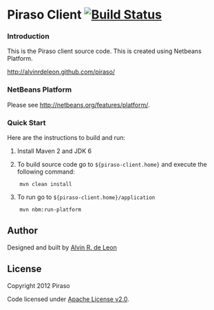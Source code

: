 Piraso Client [![Build Status](https://buildhive.cloudbees.com/job/alvinrdeleon/job/piraso-client/badge/icon)](https://buildhive.cloudbees.com/job/alvinrdeleon/job/piraso-client/)
====

### Introduction

This is the Piraso client source code. This is created using Netbeans Platform.

http://alvinrdeleon.github.com/piraso/

### NetBeans Platform

Please see  http://netbeans.org/features/platform/.

### Quick Start

Here are the instructions to build and run:

1. Install Maven 2 and JDK 6

2. To build source code go to `${piraso-client.home}` and execute the following command:
```
    mvn clean install
```

3. To run go to `${piraso-client.home}/application`
```
    mvn nbm:run-platform
```

## Author

Designed and built by [Alvin R. de Leon](https://github.com/alvinrdeleon/)

## License

Copyright 2012 Piraso

Code licensed under [Apache License v2.0](http://www.apache.org/licenses/LICENSE-2.0).

